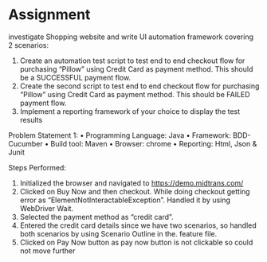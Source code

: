 # Assignment
investigate Shopping website and write UI automation framework covering 2 scenarios:
1. Create an automation test script to test end to end checkout flow for purchasing “Pillow” using
Credit Card as payment method. This should be a SUCCESSFUL payment flow.
2. Create the second script to test end to end checkout flow for purchasing “Pillow” using Credit
Card as payment method. This should be FAILED payment flow.
3. Implement a reporting framework of your choice to display the test results


Problem Statement 1:
•	Programming Language: Java
•	Framework:  BDD-Cucumber 
•	Build tool: Maven
•	Browser: chrome
•	Reporting: Html, Json & Junit

Steps Performed:
1.	Initialized the browser and navigated to https://demo.midtrans.com/
2.	Clicked on Buy Now and then checkout. While doing checkout getting error as “ElementNotInteractableException”. Handled it by using WebDriver Wait.
3.	Selected the payment method as “credit card”.
4.	Entered the credit card details since we have two scenarios, so handled both scenarios by using Scenario Outline in the. feature file. 
5.	Clicked on Pay Now button as pay now button is not clickable so could not move further

